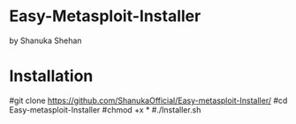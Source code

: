 # Easy-Metasploit-Installer
by Shanuka Shehan
# Installation
#git clone https://github.com/ShanukaOfficial/Easy-metasploit-Installer/
#cd Easy-metasploit-Installer
#chmod +x *
#./Installer.sh


